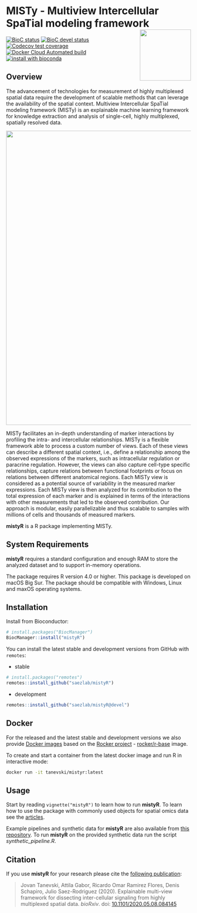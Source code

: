 # MISTy - **M**ultiview **I**ntercellular **S**pa**T**ial modeling framework <img src="https://www.dropbox.com/s/giluat1vo5wa7jq/misty_badge.png?raw=1" align="right" height = "139">

<!-- badges: start -->
[![BioC status](http://www.bioconductor.org/shields/build/release/bioc/mistyR.svg)](https://bioconductor.org/checkResults/release/bioc-LATEST/mistyR)
[![BioC devel status](http://www.bioconductor.org/shields/build/devel/bioc/mistyR.svg)](https://bioconductor.org/checkResults/devel/bioc-LATEST/mistyR)
[![Codecov test coverage](https://codecov.io/gh/saezlab/mistyR/branch/master/graph/badge.svg)](https://codecov.io/gh/saezlab/mistyR?branch=master)
[![Docker Cloud Automated build](https://img.shields.io/docker/cloud/automated/tanevski/mistyr)](https://hub.docker.com/r/tanevski/mistyr)
[![install with bioconda](https://img.shields.io/badge/install%20with-bioconda-brightgreen.svg?style=flat)](http://bioconda.github.io/recipes/bioconductor-mistyr/README.html)

<!-- badges: end -->

## Overview

The advancement of technologies for measurement of highly multiplexed spatial data require the development of scalable methods that can leverage the availability of the spatial context. Multiview Intercellular SpaTial modeling framework (MISTy) is an explainable machine learning framework for knowledge extraction and analysis of single-cell, highly multiplexed, spatially resolved data.

<img src="https://www.dropbox.com/s/5wyh520i1wl62ul/graphical_abstract.png?raw=1" align="center" width="800">

MISTy facilitates an in-depth understanding of marker interactions by profiling the intra- and intercellular relationships. MISTy is a flexible framework able to process a custom number of views. Each of these views can describe a different spatial context, i.e., define a relationship among the observed expressions of the markers, such as intracellular regulation or paracrine regulation. However, the views can also capture cell-type specific relationships, capture relations between functional footprints or focus on relations between different anatomical regions. Each MISTy view is considered as a potential source of variability in the measured marker expressions. Each MISTy view is then analyzed for its contribution to the total expression of each marker and is explained in terms of the interactions with other measurements that led to the observed contribution. Our approach is modular, easily parallelizable and thus scalable to samples with millions of cells and thousands of measured markers.

**mistyR** is a R package implementing MISTy.


## System Requirements

**mistyR** requires a standard configuration and enough RAM to store the analyzed dataset and to support in-memory operations.

The package requires R version 4.0 or higher. This package is developed on macOS Big Sur. The package should be compatible with Windows, Linux and maxOS operating systems.


## Installation

Install from Bioconductor:

```r
# install.packages("BiocManager")
BiocManager::install("mistyR")
```

You can install the latest stable and development versions from GitHub with `remotes`:

- stable

```r
# install.packages("remotes")
remotes::install_github("saezlab/mistyR")
```

- development

```R
remotes::install_github("saezlab/mistyR@devel")
```

## Docker

For the released and the latest stable and development versions we also provide [Docker images]( https://hub.docker.com/r/tanevski/mistyr) based on the [Rocker project](https://www.rocker-project.org/) - [rocker/r-base](https://github.com/rocker-org/rocker/tree/master/r-base) image.

To create and start a container from the latest docker image and run R in interactive mode:

```bash
docker run -it tanevski/mistyr:latest
```

## Usage

Start by reading `vignette("mistyR")` to learn how to run **mistyR**. To learn how to use the package with commonly used objects for spatial omics data see the [articles](https://saezlab.github.io/mistyR/articles/).

Example pipelines and synthetic data for **mistyR** are also available from [this repository](https://github.com/saezlab/misty_pipelines). To run **mistyR** on the provided synthetic data run the script *synthetic_pipeline.R*.

## Citation
If you use **mistyR** for your research please cite the [following publication](https://doi.org/10.1101/2020.05.08.084145): 

> Jovan Tanevski, Attila Gabor, Ricardo Omar Ramirez Flores, Denis Schapiro, Julio Saez-Rodriguez (2020). Explainable multi-view framework for dissecting inter-cellular signaling from highly multiplexed spatial data. *bioRxiv*. doi: [10.1101/2020.05.08.084145](https://doi.org/10.1101/2020.05.08.084145)
